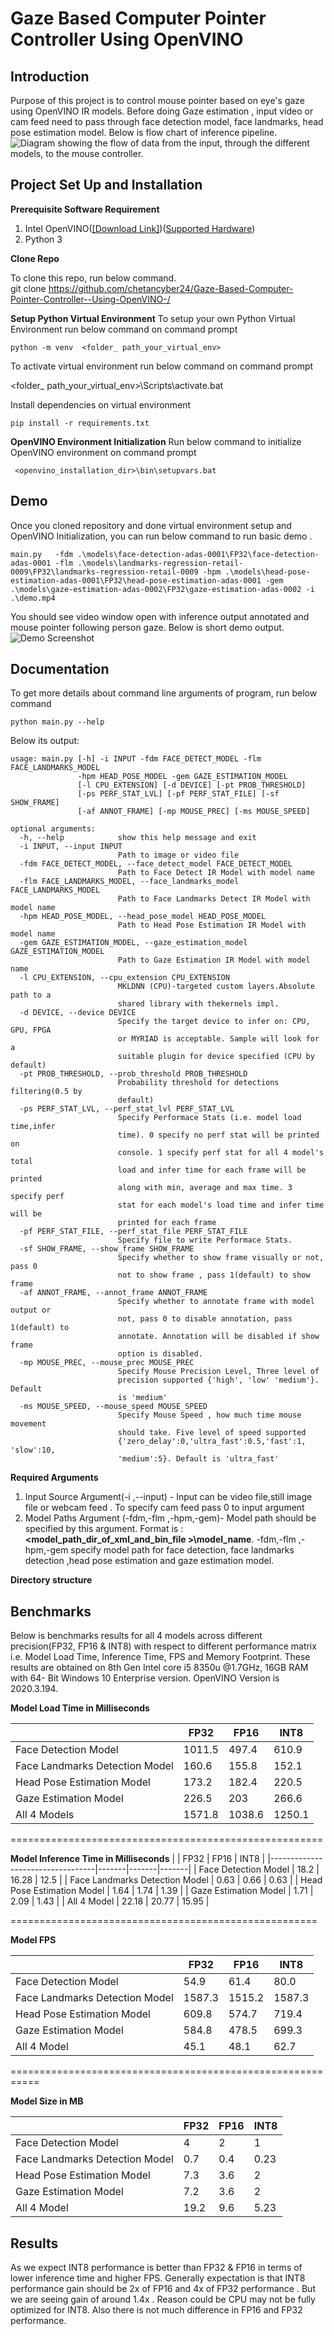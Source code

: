 # Gaze Based Computer Pointer Controller  Using OpenVINO 

## Introduction
Purpose of this project is to control mouse pointer based on eye's gaze using OpenVINO IR models. Before doing Gaze estimation , input video or cam feed need to pass through face detection model, face landmarks, head pose estimation model. Below is flow chart of inference pipeline.
![Diagram showing the flow of data from the input, through the different models, to the mouse controller. ](https://github.com/chetancyber24/Gaze-Based-Computer-Pointer-Controller--Using-OpenVINO-/blob/master/inference_pipeline.png)  
## Project Set Up and Installation
**Prerequisite Software  Requirement**

 1. Intel OpenVINO([\[Download Link\]](https://software.intel.com/content/www/us/en/develop/tools/openvino-toolkit/choose-download.html))([Supported Hardware](https://software.intel.com/content/www/us/en/develop/tools/openvino-toolkit/system-requirements.html)) 
 2. Python 3
 
 **Clone Repo**
 
 To clone this repo, run below command.   
git clone https://github.com/chetancyber24/Gaze-Based-Computer-Pointer-Controller--Using-OpenVINO-/

**Setup Python Virtual Environment**
To setup your own  Python Virtual Environment run below command on command prompt 

    python -m venv  <folder_ path_your_virtual_env>
    
 To activate virtual environment run below command on command prompt
 
 <folder_ path_your_virtual_env>\Scripts\activate.bat

Install dependencies on virtual environment

    pip install -r requirements.txt 

 
**OpenVINO Environment Initialization**
   Run below command  to initialize OpenVINO environment on command prompt 

  

     <openvino_installation_dir>\bin\setupvars.bat

 
   
## Demo
Once you cloned repository and done virtual environment setup and OpenVINO Initialization, you can run below command to run basic demo .

    main.py   -fdm .\models\face-detection-adas-0001\FP32\face-detection-adas-0001 -flm .\models\landmarks-regression-retail-0009\FP32\landmarks-regression-retail-0009 -hpm .\models\head-pose-estimation-adas-0001\FP32\head-pose-estimation-adas-0001 -gem .\models\gaze-estimation-adas-0002\FP32\gaze-estimation-adas-0002 -i .\demo.mp4 
   You should see video window open with inference output annotated and mouse pointer following person gaze. Below is short demo output.
![Demo Screenshot](https://github.com/chetancyber24/Gaze-Based-Computer-Pointer-Controller--Using-OpenVINO-/blob/master/demo.gif)
## Documentation
To get more details about command line arguments of program, run below command

    python main.py --help
Below its output:

    usage: main.py [-h] -i INPUT -fdm FACE_DETECT_MODEL -flm FACE_LANDMARKS_MODEL
                   -hpm HEAD_POSE_MODEL -gem GAZE_ESTIMATION_MODEL
                   [-l CPU_EXTENSION] [-d DEVICE] [-pt PROB_THRESHOLD]
                   [-ps PERF_STAT_LVL] [-pf PERF_STAT_FILE] [-sf SHOW_FRAME]
                   [-af ANNOT_FRAME] [-mp MOUSE_PREC] [-ms MOUSE_SPEED]
    
    optional arguments:
      -h, --help            show this help message and exit
      -i INPUT, --input INPUT
                            Path to image or video file
      -fdm FACE_DETECT_MODEL, --face_detect_model FACE_DETECT_MODEL
                            Path to Face Detect IR Model with model name
      -flm FACE_LANDMARKS_MODEL, --face_landmarks_model FACE_LANDMARKS_MODEL
                            Path to Face Landmarks Detect IR Model with model name
      -hpm HEAD_POSE_MODEL, --head_pose_model HEAD_POSE_MODEL
                            Path to Head Pose Estimation IR Model with model name
      -gem GAZE_ESTIMATION_MODEL, --gaze_estimation_model GAZE_ESTIMATION_MODEL
                            Path to Gaze Estimation IR Model with model name
      -l CPU_EXTENSION, --cpu_extension CPU_EXTENSION
                            MKLDNN (CPU)-targeted custom layers.Absolute path to a
                            shared library with thekernels impl.
      -d DEVICE, --device DEVICE
                            Specify the target device to infer on: CPU, GPU, FPGA
                            or MYRIAD is acceptable. Sample will look for a
                            suitable plugin for device specified (CPU by default)
      -pt PROB_THRESHOLD, --prob_threshold PROB_THRESHOLD
                            Probability threshold for detections filtering(0.5 by
                            default)
      -ps PERF_STAT_LVL, --perf_stat_lvl PERF_STAT_LVL
                            Specify Performace Stats (i.e. model load time,infer
                            time). 0 specify no perf stat will be printed on
                            console. 1 specify perf stat for all 4 model's total
                            load and infer time for each frame will be printed
                            along with min, average and max time. 3 specify perf
                            stat for each model's load time and infer time will be
                            printed for each frame
      -pf PERF_STAT_FILE, --perf_stat_file PERF_STAT_FILE
                            Specify file to write Performace Stats.
      -sf SHOW_FRAME, --show_frame SHOW_FRAME
                            Specify whether to show frame visually or not, pass 0
                            not to show frame , pass 1(default) to show frame
      -af ANNOT_FRAME, --annot_frame ANNOT_FRAME
                            Specify whether to annotate frame with model output or
                            not, pass 0 to disable annotation, pass 1(default) to
                            annotate. Annotation will be disabled if show frame
                            option is disabled.
      -mp MOUSE_PREC, --mouse_prec MOUSE_PREC
                            Specify Mouse Precision Level, Three level of
                            precision supported {'high', 'low' 'medium'}. Default
                            is 'medium'
      -ms MOUSE_SPEED, --mouse_speed MOUSE_SPEED
                            Specify Mouse Speed , how much time mouse movement
                            should take. Five level of speed supported
                            {'zero_delay':0,'ultra_fast':0.5,'fast':1, 'slow':10,
                            'medium':5}. Default is 'ultra_fast'
**Required Arguments**

 1. Input Source Argument(-i ,--input) - Input can be video file,still image file or webcam feed . To specify cam feed pass 0 to input argument
 2. Model Paths Argument (-fdm,-flm ,-hpm,-gem)- Model path should be specified by this argument. Format is : **<model_path_dir_of_xml_and_bin_file >\model_name**. -fdm,-flm ,-hpm,-gem specify model path for face detection, face landmarks detection ,head pose estimation and gaze estimation model.

**Directory structure**
   

## Benchmarks
Below is benchmarks results for all 4 models across different precision(FP32, FP16 & INT8) with respect to different performance matrix i.e. Model Load Time, Inference Time, FPS and Memory Footprint. These results are obtained on 8th Gen Intel core i5 8350u @1.7GHz, 16GB RAM with 64- Bit Windows 10  Enterprise version. OpenVINO Version is 2020.3.194.

**Model Load Time in Milliseconds**
      
|                                  | FP32   | FP16   | INT8   |
|----------------------------------|--------|--------|--------|
| Face   Detection Model           | 1011.5 | 497.4  | 610.9  |
| Face Landmarks   Detection Model | 160.6  | 155.8  | 152.1  |
| Head Pose   Estimation Model     | 173.2  | 182.4  | 220.5  |
| Gaze   Estimation Model          | 226.5  | 203    | 266.6  |
| All 4 Models                     | 1571.8 | 1038.6 | 1250.1 |

======================================================

**Model Inference  Time in Milliseconds**
|                                  | FP32  | FP16  | INT8  |
|----------------------------------|-------|-------|-------|
| Face   Detection Model           | 18.2  | 16.28 | 12.5  |
| Face Landmarks   Detection Model | 0.63  | 0.66  | 0.63  |
| Head Pose   Estimation Model     | 1.64  | 1.74  | 1.39  |
| Gaze   Estimation Model          | 1.71  | 2.09  | 1.43  |
| All 4   Model                    | 22.18 | 20.77 | 15.95 |

=====================================================

**Model FPS**

|                                  | FP32   | FP16   | INT8   |
|----------------------------------|--------|--------|--------|
| Face   Detection Model           | 54.9   | 61.4   | 80.0   |
| Face Landmarks   Detection Model | 1587.3 | 1515.2 | 1587.3 |
| Head Pose   Estimation Model     | 609.8  | 574.7  | 719.4  |
| Gaze   Estimation Model          | 584.8  | 478.5  | 699.3  |
| All 4   Model                    | 45.1   | 48.1   | 62.7   |

===========================================================

**Model Size in MB**

|                                  | FP32 | FP16 | INT8 |
|----------------------------------|------|------|------|
| Face   Detection Model           | 4    | 2    | 1    |
| Face Landmarks   Detection Model | 0.7  | 0.4  | 0.23 |
| Head Pose   Estimation Model     | 7.3  | 3.6  | 2    |
| Gaze   Estimation Model          | 7.2  | 3.6  | 2    |
| All 4   Model                    | 19.2 | 9.6  | 5.23 |



## Results
As we expect INT8  performance is better than FP32 & FP16 in terms of lower  inference time and higher FPS. Generally expectation is that INT8 performance gain  should be 2x of FP16 and 4x of FP32 performance .  But we are seeing gain of  around 1.4x . Reason could be CPU may not be fully optimized for INT8. Also there is not much difference in FP16 and FP32 performance.



